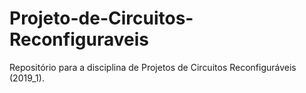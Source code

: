 # Projeto-de-Circuitos-Reconfiguraveis
Repositório para a disciplina de Projetos de Circuitos Reconfiguráveis (2019_1).
